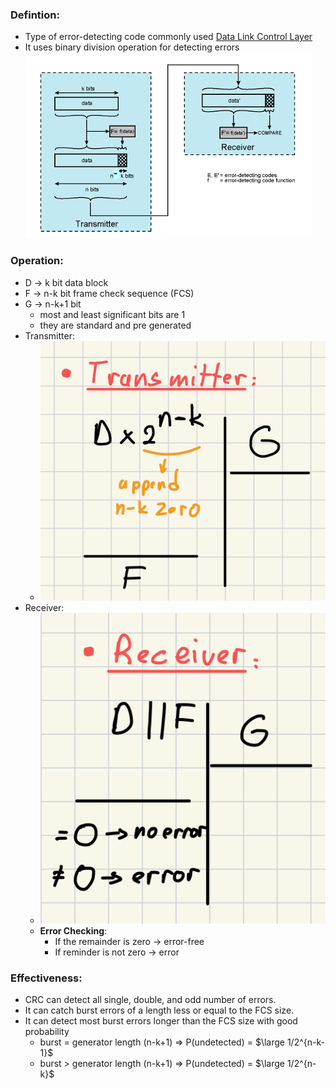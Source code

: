 ### Defintion:
- Type of error-detecting code commonly used [Data Link Control Layer](Data%20Link%20Control%20Layer.md)
- It uses binary division operation for detecting errors
![crc](../../Attachments/crc.png)
### Operation:
- D -> k bit data block
- F -> n-k bit frame check sequence (FCS)
- G -> n-k+1 bit
	- most and least significant bits are 1
	- they are standard  and pre generated 
- Transmitter:
	- ![crcTransmitter|250](../../Attachments/crcTransmitter.png)
- Receiver:
	- ![crcReceiver|250](../../Attachments/crcReceiver.png)
	- **Error Checking**: 
		- If the remainder is zero -> error-free
		- If reminder is not zero -> error
### Effectiveness:
  - CRC can detect all single, double, and odd number of errors.
  - It can catch burst errors of a length less or equal to the FCS size.
  - It can detect most burst errors longer than the FCS size with good probability
	  - burst = generator length (n-k+1) => P(undetected) = $\large 1/2^{n-k-1}$
	  - burst > generator length (n-k+1) => P(undetected) = $\large 1/2^{n-k}$
